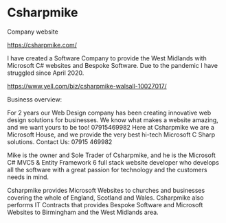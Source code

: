 # Csharpmike
Company website

https://csharpmike.com/ 

I have created a Software Company to provide the West Midlands with Microsoft C# websites and Bespoke Software. Due to the pandemic I have struggled since April 2020. 

https://www.yell.com/biz/csharpmike-walsall-10027017/ 

Business overview:

For 2 years our Web Design company has been creating innovative web design solutions for businesses. We know what makes a website amazing, and we want yours to be too! 07915469982
Here at Csharpmike we are a Microsoft House, and we provide the very best hi-tech Microsoft C Sharp solutions. Contact Us: 07915 469982

Mike is the owner and Sole Trader of Csharpmike, and he is the Microsoft C# MVC5 & Entity Framework 6 full stack website developer who develops all the software with a great passion for technology and the customers needs in mind.

Csharpmike provides Microsoft Websites to churches and businesses covering the whole of England, Scotland and Wales. Csharpmike also performs IT Contracts that provides Bespoke Software and Microsoft Websites to Birmingham and the West Midlands area.
